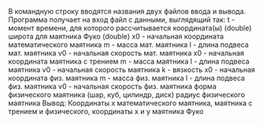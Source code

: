 В командную строку вводятся названия двух файлов ввода и вывода.<br />
Программа получает на вход файл с данными, выглядящий так:
t - момент времени, для которого рассчитывается координата(ы) (double)
широта для маятника Фуко (double)
x0 - начальная координата математического маятника
m - масса мат. маятника
l - длина подвеса мат. маятника
v0 - начальная скорость мат. маятника
x0 - начальная координата маятника с трением
m - масса маятника
l - длина подвеса маятника
v0 - начальная скорость маятника
k - вязкость
x0 - начальная координата физ. маятника
m - масса физ. маятника
l - длина подвеса физ. маятника
v0 - начальная скорость физ. маятника
форма физического маятника (шар, куб, цилиндр, диск)
радиус физического маятника 
Вывод:
Координаты x математического маятника, маятника с трением и физического, координаты x и y маятника Фуко

